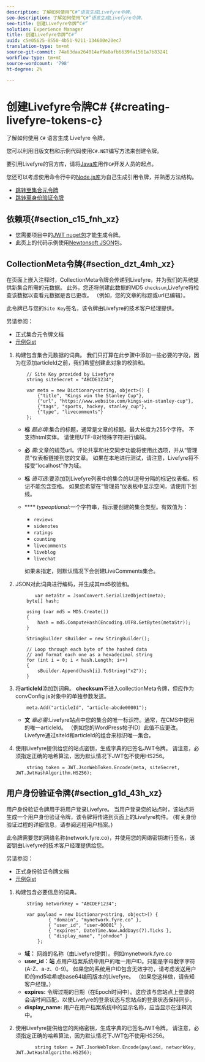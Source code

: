 ```yaml
---
description: 了解如何使用“C#”语言生成Livefyre令牌。
seo-description: 了解如何使用“C#”语言生成Livefyre令牌。
seo-title: 创建Livefyre令牌“C#”
solution: Experience Manager
title: 创建Livefyre令牌“C#”
uuid: c5e05625-8550-4b51-9211-134600e20ec7
translation-type: tm+mt
source-git-commit: 74a63daa264014af9a8afb6639fa1561a7b83241
workflow-type: tm+mt
source-wordcount: '798'
ht-degree: 2%

---
```



# 创建Livefyre令牌C\# {#creating-livefyre-tokens-c}

了解如何使用 ``C#`` 语言生成 Livefyre 令牌。

您可以利用旧版文档和示例代码使用`C#.NET`编写方法来创建令牌。

要引用Livefyre的官方库，请将[Java库](https://github.com/Livefyre/livefyre-java-utils)用作`C#`开发人员的起点。

您还可以考虑使用命令行中的[Node.js库](https://github.com/Livefyre/livefyre-nodejs-utils)为自己生成引用令牌，并熟悉方法结构。

* [跳转至集合元令牌](https://gist.github.com/gibron/56cb9c7060bf4816c4c5#the-collectionMeta-token)
* [跳转至身份验证令牌](https://gist.github.com/gibron/56cb9c7060bf4816c4c5#the-auth-token)

## 依赖项{#section_c15_fnh_xz}

* 您需要项目中的[JWT nuget包](https://www.nuget.org/packages/JWT)才能生成令牌。
* 此页上的代码示例使用[Newtonsoft JSON](https://www.nuget.org/packages/newtonsoft.json/)包。

## CollectionMeta令牌{#section_dzt_4mh_xz}

在页面上嵌入注释时，CollectionMeta令牌会传递到Livefyre，并为我们的系统提供新集合所需的元数据。 此外，您还将创建此数据的MD5 `checksum`,Livefyre将检查该数据以查看元数据是否已更改。 （例如，您的文章的标题或url已编辑）。

此令牌已与您的`Site Key`签名，该令牌由Livefyre的技术客户经理提供。

另请参阅：

* 正式集合元令牌文档
* [示例Gist](https://gist.github.com/pcolombo/dbbea020618c521a2bd5)

1. 构建包含集合元数据的词典。 我们只打算在此步骤中添加一些必要的字段，因为在添加articleId之前，我们希望创建此对象的校验和。

   ```
       // Site Key provided by Livefyre 
       string siteSecret = "ABCDE1234"; 
   
       var meta = new Dictionary<string, object>() { 
           {"title", "Kings win the Stanley Cup"}, 
           {"url", "https://www.website.com/kings-win-stanley-cup"}, 
           {"tags", "sports, hockey, stanley_cup"}, 
           {"type", "livecomments"} 
       };
   ```

   * **标** *题必填*:集合的标题，通常是文章的标题。最大长度为255个字符。 不支持html实体。 请使用UTF-8对特殊字符进行编码。
   * **必** *需*:文章的规范url。评论共享和社交同步功能将使用此选项，并从“管理员”仪表板链接到您的文章。 如果在本地进行测试，请注意，Livefyre将不接受“localhost”作为域。
   * **标** *语可选*:要添加到Livefyre列表中的集合的以逗号分隔的标记仪表板。标记不能包含空格。 如果您希望在“管理员”仪表板中显示空间，请使用下划线。
   * **** *typeoptional*:一个字符串，指示要创建的集合类型。有效值为：

      * `reviews`
      * `sidenotes`
      * `ratings`
      * `counting`
      * `livecomments`
      * `liveblog`
      * `livechat`

      如果未指定，则默认情况下会创建LiveComments集合。


1. JSON对此词典进行编码，并生成其md5校验和。

   ```
          var metaStr = JsonConvert.SerializeObject(meta); 
       byte[] hash; 
   
       using (var md5 = MD5.Create()) 
       { 
           hash = md5.ComputeHash(Encoding.UTF8.GetBytes(metaStr)); 
       } 
   
       StringBuilder sBuilder = new StringBuilder(); 
   
       // Loop through each byte of the hashed data  
       // and format each one as a hexadecimal string  
       for (int i = 0; i < hash.Length; i++) 
       { 
           sBuilder.Append(hash[i].ToString("x2")); 
       } 
   ```

1. 将&#x200B;**articleId**&#x200B;添加到词典。 **checksum**&#x200B;不进入collectionMeta令牌，但应作为convConfig js对象中的单独参数发送。

   ```
       meta.Add("articleId", "article-abcde00001"); 
   ```

   * **文** *章必需*:Livefyre站点中您的集合的唯一标识符。通常，在CMS中使用的唯一articleId。 （例如您的WordPress帖子ID）此值不应更改。 Livefyre通过siteId和articleId的组合来标识唯一集合。

1. 使用Livefyre提供给您的站点密钥，生成字典的已签名JWT令牌。 请注意，必须指定正确的哈希算法，因为默认情况下JWT包不使用HS256。

   ```
       string token = JWT.JsonWebToken.Encode(meta, siteSecret, JWT.JwtHashAlgorithm.HS256);
   ```

## 用户身份验证令牌{#section_g1d_43h_xz}

用户身份验证令牌用于将用户登录Livefyre。 当用户登录您的站点时，该站点将生成一个用户身份验证令牌，该令牌将传递到页面上的Livefyre构件。 (有关身份验证过程的详细信息，请参阅远程用户档案。)

此令牌需要您的网络名称(network.fyre.co)，并使用您的网络密钥进行签名，该密钥由Livefyre的技术客户经理提供给您。

另请参阅：

* 正式身份验证令牌文档
* [示例Gist](https://gist.github.com/pcolombo/7d7403172c28734c87e2)

1. 构建包含必要信息的词典。

   ```
       string networkKey = "ABCDEF1234"; 
   
       var payload = new Dictionary<string, object>() {  
               { "domain", "mynetwork.fyre.co" }, 
               { "user_id", "user-00001" }, 
               { "expires", DateTime.Now.AddDays(7).Ticks }, 
               { "display_name", "johndoe" } 
           }; 
   ```

   * **域：** 网络的名称（由Livefyre提供）。例如mynetwork.fyre.co
   * **user_id：站** 点用户档案系统中用户的唯一用户ID。只能是字母数字字符(A-Z、a-z、0-9)。 如果您的系统用户ID包含无效字符，请考虑发送用户ID的md5哈希或base64编码版本的Livefyre。 （如果您这样做，请告知客户经理。）
   * **expires:** 令牌过期的日期（在Epoch时间中）。这应该与您站点上登录的会话时间匹配，以使Livefyre的登录状态与您站点的登录状态保持同步。
   * **display_name:** 用户在用户档案系统中的显示名称，应当显示在注释流中。

1. 使用Livefyre提供给您的网络密钥，生成字典的已签名JWT令牌。 请注意，必须指定正确的哈希算法，因为默认情况下JWT包不使用HS256。

   ```
          string token = JWT.JsonWebToken.Encode(payload, networkKey, JWT.JwtHashAlgorithm.HS256);
   ```
